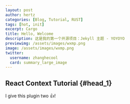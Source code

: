 ```yaml
---
layout: post
author: hertz
categories: [Blog, Tutorial, RUST]
tags: [hot, init]
excerpt: Cargo
title: Hello, Welcome
description: 这是我的第一个开源项目：Jekyll 主题 - YOYOYO
previewimg: /assets/images/wxmp.png
image: /assets/images/wxmp.png
twitter:
  username: zhanghecool
  card: summary_large_image
---
```


## React Context Tutorial {#head_1}

I give this plugin two :+1:!
